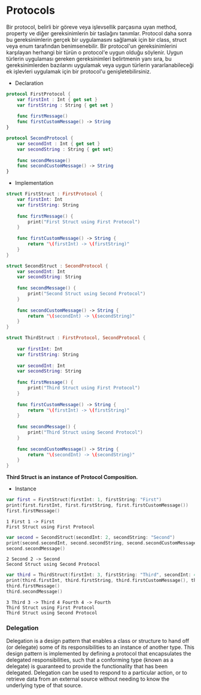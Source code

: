 # Protocols 
Bir protocol, belirli bir göreve veya işlevsellik parçasına uyan method, property ve diğer gereksinimlerin bir taslağını tanımlar. Protocol daha sonra bu gereksinimlerin gerçek bir uygulamasını sağlamak için bir class, struct veya enum tarafından benimsenebilir. Bir protocol'un gereksinimlerini karşılayan herhangi bir türün o protocol'e uygun olduğu söylenir. Uygun türlerin uygulaması gereken gereksinimleri belirtmenin yanı sıra, bu gereksinimlerden bazılarını uygulamak veya uygun türlerin yararlanabileceği ek işlevleri uygulamak için bir protocol'u genişletebilirsiniz.

- Declaration
```swift
protocol FirstProtocol {
    var firstInt : Int { get set }
    var firstString : String { get set }
    
    func firstMessage()
    func firstCustomMessage() -> String
}

protocol SecondProtocol {
    var secondInt : Int { get set }
    var secondString : String { get set}
    
    func secondMessage()
    func secondCustomMessage() -> String
}
```

- Implementation
```swift
struct FirstStruct : FirstProtocol {
    var firstInt: Int
    var firstString: String
    
    func firstMessage() {
        print("First Struct using First Protocol")
    }
    
    func firstCustomMessage() -> String {
        return "\(firstInt) -> \(firstString)"
    }
}

struct SecondStruct : SecondProtocol {
    var secondInt: Int
    var secondString: String
    
    func secondMessage() {
        print("Second Struct using Second Protocol")
    }
    
    func secondCustomMessage() -> String {
        return "\(secondInt) -> \(secondString)"
    }
}

struct ThirdStruct : FirstProtocol, SecondProtocol {
        
    var firstInt: Int
    var firstString: String
    
    var secondInt: Int
    var secondString: String
    
    func firstMessage() {
        print("Third Struct using First Protocol")
    }
    
    func firstCustomMessage() -> String {
        return "\(firstInt) -> \(firstString)"
    }
    
    func secondMessage() {
        print("Third Struct using Second Protocol")
    }
    
    func secondCustomMessage() -> String {
        return "\(secondInt) -> \(secondString)"
    }
}
```

<b> Third Struct is an instance of Protocol Composition. </b>
- Instance
```swift
var first = FirstStruct(firstInt: 1, firstString: "First")
print(first.firstInt, first.firstString, first.firstCustomMessage())
first.firstMessage()
```

```
1 First 1 -> First
First Struct using First Protocol
```

```swift
var second = SecondStruct(secondInt: 2, secondString: "Second")
print(second.secondInt, second.secondString, second.secondCustomMessage())
second.secondMessage()
```

```
2 Second 2 -> Second
Second Struct using Second Protocol
```

```swift
var third = ThirdStruct(firstInt: 3, firstString: "Third", secondInt: 4, secondString: "Fourth")
print(third.firstInt, third.firstString, third.firstCustomMessage(), third.secondInt, third.secondString, third.secondCustomMessage())
third.firstMessage()
third.secondMessage()
```

```
3 Third 3 -> Third 4 Fourth 4 -> Fourth
Third Struct using First Protocol
Third Struct using Second Protocol
```

### Delegation
Delegation is a design pattern that enables a class or structure to hand off (or delegate) some of its responsibilities to an instance of another type. This design pattern is implemented by defining a protocol that encapsulates the delegated responsibilities, such that a conforming type (known as a delegate) is guaranteed to provide the functionality that has been delegated. Delegation can be used to respond to a particular action, or to retrieve data from an external source without needing to know the underlying type of that source.
